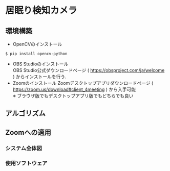 # 居眠り検知カメラ
## 環境構築
- OpenCVのインストール
```
$ pip install opencv-python
```
- OBS Studioのインストール  
OBS Studio公式ダウンロードページ ( https://obsproject.com/ja/welcome ) からインストールを行う.
- Zoomのインストール
Zoomデスクトップアプリダウンロードページ ( https://zoom.us/download#client_4meeting ) から入手可能  
※ ブラウザ版でもデスクトップアプリ版でもどちらでも良い
## アルゴリズム
## Zoomへの適用
### システム全体図
### 使用ソフトウェア
